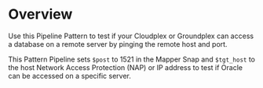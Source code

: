 # Overview

Use this Pipeline Pattern to test if your Cloudplex or Groundplex can access a database on a remote server by pinging the remote host and port.&#x20;

This Pattern Pipeline sets `$post` to 1521 in the Mapper Snap and `$tgt_host` to the host Network Access Protection (NAP) or IP address to test if Oracle can be accessed on a specific server.&#x20;

